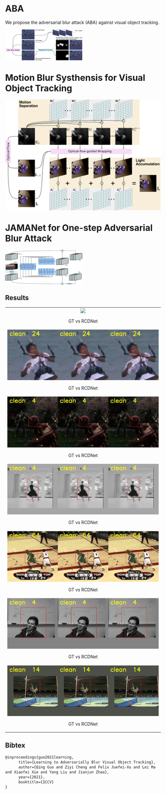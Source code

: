 # ABA
We propose the adversarial blur attack (ABA) against visual object tracking. 

<img align="center" src="./fig1.png" width="250">

# Motion Blur Systhensis for Visual Object Tracking

<img align="center" src="./fig_blusys.png" swidth="250">

# JAMANet for One-step Adversarial Blur Attack
<img align="center" src="./fig_arch.png" width="250">

## Results

<table>
    <tr>
        <td ><center><img src="./case0.gif"  > <p align="center">GT vs RCDNet</p> </center></td>
    </tr>
    <tr>
        <td ><center><img src="./case1.gif" > <p align="center">GT vs RCDNet</p> </center></td>
    </tr>
    <tr>
        <td ><center><img src="./case2.gif" > <p align="center">GT vs RCDNet</p> </center></td>
    </tr>
    <tr>
        <td ><center><img src="./case3.gif" > <p align="center">GT vs RCDNet</p> </center></td>
    </tr>
    <tr>
        <td ><center><img src="./case4.gif" > <p align="center">GT vs RCDNet</p> </center></td>
    </tr>
    <tr>
        <td ><center><img src="./case5.gif" > <p align="center">GT vs RCDNet</p> </center></td>
    </tr>
    <tr>
        <td ><center><img src="./case6.gif" > <p align="center">GT vs RCDNet</p> </center></td>
    </tr>
</table>


## Bibtex

```
@inproceedings{guo2021learning,
      title={Learning to Adversarially Blur Visual Object Tracking}, 
      author={Qing Guo and Ziyi Cheng and Felix Juefei-Xu and Lei Ma and Xiaofei Xie and Yang Liu and Jianjun Zhao},
      year={2021},
      booktitle={ICCV}
}
```
